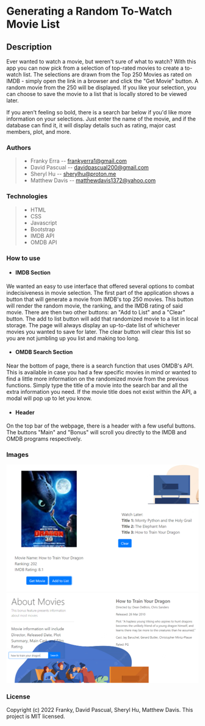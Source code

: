 # Generating a Random To-Watch Movie List 

## Description
Ever wanted to watch a movie, but weren't sure of what to watch? With this app you can now pick from a selection of top-rated movies to create a to-watch list. The selections are drawn from the Top 250 Movies as rated on IMDB - simply open the link in a browser and click the "Get Movie" button. A random movie from the 250 will be displayed. If you like your selection, you can choose to save the movie to a list that is locally stored to be viewed later. 

If you aren't feeling so bold, there is a search bar below if you'd like more information on your selections. Just enter the name of the movie, and if the database can find it, it will display details such as rating, major cast members, plot, and more. 

### Authors
>- Franky Erra --  frankyerra1@gmail.com
>- David Pascual
 -- davidpascual200@gmail.com
>- Sheryl Hu
 -- sherylhu@proton.me
>- Matthew Davis 
 -- matthewdavis1372@yahoo.com

### Technologies 
>- HTML
>- CSS
>- Javascript
>- Bootstrap
>- IMDB API
>- OMDB API

### How to use


- #### IMDB Section

We wanted an easy to use interface that offered several options to combat indecisiveness in movie selection. The first part of the application shows a button 
that will generate a movie from IMDB's top 250 movies. This button will render the random movie, the ranking, and the IMDB rating of said movie.
There are then two other buttons: an "Add to List" and a "Clear" button. The add to list button will add that randomized movie to a list in local storage.
The page will always display an up-to-date list of whichever movies you wanted to save for later. The clear button will clear this list so you are not jumbling 
up you list and making too long.

- #### OMDB Search Section

Near the bottom of page, there is a search function that uses OMDB's API. This is available in case you had a few specific movies in mind or wanted to find 
a little more information on the randomized movie from the previous functions. Simply type the title of a movie into the search bar and all the extra 
information you need. If the movie title does not exist within the API, a modal will pop up to let you know.
 
 - #### Header

On the top bar of the webpage, there is a header with a few useful buttons. The buttons "Main" and "Bonus" will scroll you directly to the IMDB and OMDB
programs respectively. 

### Images
![First screenshot of deployed app](./assets/images/screenshot1.PNG)
![Second screenshot of deployed app](./assets/images/screenshot2.PNG)

### License
Copyright (c) 2022 Franky, David Pascual, Sheryl Hu, Matthew Davis.
This project is MIT licensed. 
